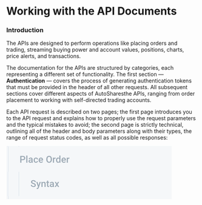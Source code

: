 # Working with the API Documents

### Introduction

The APIs are designed to perform operations like placing orders and trading, streaming buying power and account values, positions, charts, price alerts, and transactions. 

The documentation for the APIs are structured by categories, each representing a different set of functionality. The first section — **Authentication** — covers the process of generating authentication tokens that must be provided in the header of all other requests. All subsequent sections cover different aspects of AutoSharesthe APIs, ranging from order placement to working with self-directed trading accounts.

Each API request is described on two pages; the first page introduces you to the API request and explains how to properly use the request parameters and the typical mistakes to avoid; the second page is strictly technical, outlining all of the header and body parameters along with their types, the range of request status codes, as well as all possible responses:

![](../../.gitbook/assets/screenshot-2019-04-29-at-15.29.22.png)

